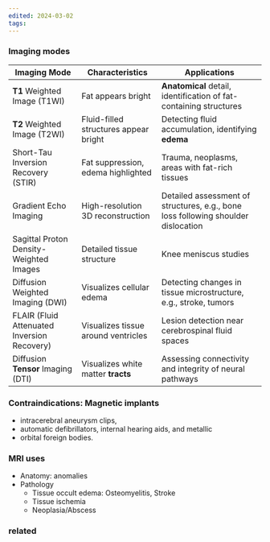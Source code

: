 ```yaml
---
edited: 2024-03-02
tags:
---
```

### Imaging modes

| Imaging Mode                                | Characteristics                       | Applications                                                                      |
| ------------------------------------------- | ------------------------------------- | --------------------------------------------------------------------------------- |
| **T1** Weighted Image (T1WI)                | Fat appears bright                    | **Anatomical** detail, identification of fat-containing structures                |
| **T2** Weighted Image (T2WI)                | Fluid-filled structures appear bright | Detecting fluid accumulation, identifying **edema**                               |
| Short-Tau Inversion Recovery (STIR)         | Fat suppression, edema highlighted    | Trauma, neoplasms, areas with fat-rich tissues                                    |
| Gradient Echo Imaging                       | High-resolution 3D reconstruction     | Detailed assessment of structures, e.g., bone loss following shoulder dislocation |
| Sagittal Proton Density-Weighted Images     | Detailed tissue structure             | Knee meniscus studies                                                             |
| Diffusion Weighted Imaging (DWI)            | Visualizes cellular edema             | Detecting changes in tissue microstructure, e.g., stroke, tumors                  |
| FLAIR (Fluid Attenuated Inversion Recovery) | Visualizes tissue around ventricles   | Lesion detection near cerebrospinal fluid spaces                                  |
| Diffusion **Tensor** Imaging (DTI)          | Visualizes white matter **tracts**    | Assessing connectivity and integrity of neural pathways                           |


### Contraindications: Magnetic implants
- intracerebral aneurysm clips,
- automatic defibrillators, internal hearing aids, and metallic
- orbital foreign bodies.

### MRI uses
- Anatomy: anomalies
- Pathology
	- Tissue occult edema: Osteomyelitis, Stroke 
	- Tissue ischemia
	- Neoplasia/Abscess  


### related